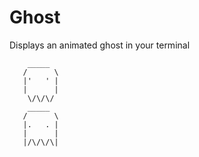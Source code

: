 # Ghost

Displays an animated ghost in your terminal
```
    _____  
   /      \      
   |'   ' |  
   |      |  
    \/\/\/  
    _____  
   /      \   
   |.   . |  
   |      |  
   |/\/\/\|   
```  
